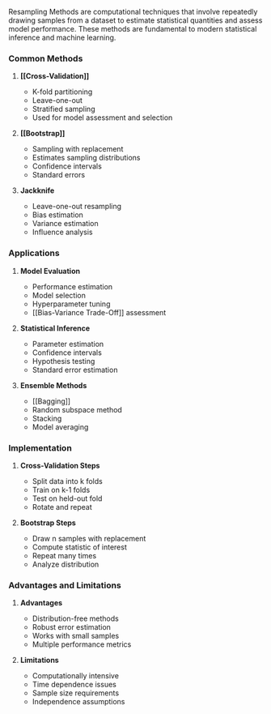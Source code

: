 Resampling Methods are computational techniques that involve repeatedly drawing samples from a dataset to estimate statistical quantities and assess model performance. These methods are fundamental to modern statistical inference and machine learning.

### Common Methods
1. **[[Cross-Validation]]**
   - K-fold partitioning
   - Leave-one-out
   - Stratified sampling
   - Used for model assessment and selection

2. **[[Bootstrap]]**
   - Sampling with replacement
   - Estimates sampling distributions
   - Confidence intervals
   - Standard errors

3. **Jackknife**
   - Leave-one-out resampling
   - Bias estimation
   - Variance estimation
   - Influence analysis

### Applications
1. **Model Evaluation**
   - Performance estimation
   - Model selection
   - Hyperparameter tuning
   - [[Bias-Variance Trade-Off]] assessment

2. **Statistical Inference**
   - Parameter estimation
   - Confidence intervals
   - Hypothesis testing
   - Standard error estimation

3. **Ensemble Methods**
   - [[Bagging]]
   - Random subspace method
   - Stacking
   - Model averaging

### Implementation
1. **Cross-Validation Steps**
   - Split data into k folds
   - Train on k-1 folds
   - Test on held-out fold
   - Rotate and repeat

2. **Bootstrap Steps**
   - Draw n samples with replacement
   - Compute statistic of interest
   - Repeat many times
   - Analyze distribution

### Advantages and Limitations
1. **Advantages**
   - Distribution-free methods
   - Robust error estimation
   - Works with small samples
   - Multiple performance metrics

2. **Limitations**
   - Computationally intensive
   - Time dependence issues
   - Sample size requirements
   - Independence assumptions
